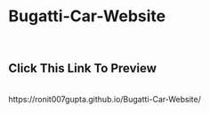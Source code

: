 ﻿# Bugatti-Car-Website
 <br>
 <h2>
   Click This Link To Preview
 </h2>
 <br>
 https://ronit007gupta.github.io/Bugatti-Car-Website/
